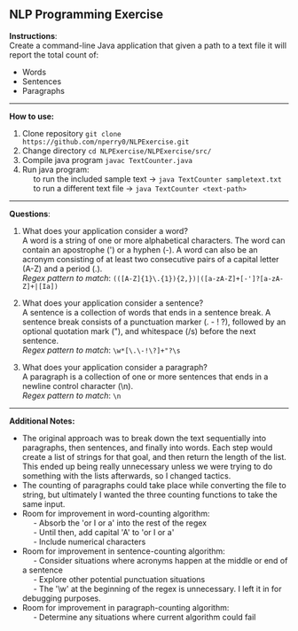 ## NLP Programming Exercise

**Instructions**:<br />
Create a command-line Java application that given a path to a text file it will report the total count of:
* Words
* Sentences
* Paragraphs
---
**How to use:**
1. Clone repository  `git clone https://github.com/nperry0/NLPExercise.git`
2. Change directory `cd NLPExercise/NLPExercise/src/`
3. Compile java program `javac TextCounter.java`
4. Run java program:<br />
&nbsp;&nbsp;&nbsp;&nbsp; to run the included sample text -> `java TextCounter sampletext.txt`<br />
&nbsp;&nbsp;&nbsp;&nbsp; to run a different text file -> `java TextCounter <text-path>`
---
**Questions**:
1. What does your application consider a word?<br />
  A word is a string of one or more alphabetical characters. The word can contain an apostrophe (') or a hyphen (-). A word can also be an acronym consisting of at least two consecutive pairs of a capital letter (A-Z) and a period (.).<br />
  *Regex pattern to match*: `(([A-Z]{1}\.{1}){2,})|([a-zA-Z]+[-']?[a-zA-Z]+|[Ia])`
  
2. What does your application consider a sentence?<br />
  A sentence is a collection of words that ends in a sentence break. A sentence break consists of a punctuation marker (. - ! ?), followed by an optional quotation mark ("), and whitespace (/s) before the next sentence.<br />
  *Regex pattern to match*: `\w*[\.\-!\?]+"?\s`
  
3. What does your application consider a paragraph?<br />
  A paragraph is a collection of one or more sentences that ends in a newline control character (\n).<br />
  *Regex pattern to match*: `\n`
---
**Additional Notes:**<br />

- The original approach was to break down the text sequentially into paragraphs, then sentences, and finally into words. Each step would create a list of strings for that goal, and then return the length of the list. This ended up being really unnecessary unless we were trying to do something with the lists afterwards, so I changed tactics.
- The counting of paragraphs could take place while converting the file to string, but ultimately I wanted the three counting functions to take the same input.
- Room for improvement in word-counting algorithm: <br />
&nbsp;&nbsp;&nbsp;&nbsp; - Absorb the 'or I or a' into the rest of the regex <br />
&nbsp;&nbsp;&nbsp;&nbsp; - Until then, add capital 'A' to 'or I or a' <br />
&nbsp;&nbsp;&nbsp;&nbsp; - Include numerical characters  <br />
- Room for improvement in sentence-counting algorithm: <br />
&nbsp;&nbsp;&nbsp;&nbsp; - Consider situations where acronyms happen at the middle or end of a sentence  <br />
&nbsp;&nbsp;&nbsp;&nbsp; - Explore other potential punctuation situations  <br />
&nbsp;&nbsp;&nbsp;&nbsp; - The '\w' at the beginning of the regex is unnecessary. I left it in for debugging purposes.  <br />
- Room for improvement in paragraph-counting algorithm: <br />
&nbsp;&nbsp;&nbsp;&nbsp; - Determine any situations where current algorithm could fail  <br />
